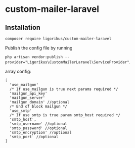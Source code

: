 # custom-mailer-laravel

## Installation
`composer require ligorikus/custom-mailer-laravel`

Publish the config file by running 

`php artisan vendor:publish --provider="Ligorikus\CustomMailerLaravel\ServiceProvider"`. 

array config:
```
[
  'use_mailgun'
  /* If use_mailgun is true next params required */
  'mailgun_api_key'
  'mailgun_server'
  'mailgun_domain' //optional
  /* End of block mailgun */
  'use_smtp'
  /* If use_smtp is true param smtp_host required */
  'smtp_host',
  'smtp_username' //optional
  'smtp_password' //optional
  'smtp_encryption' //optional
  'smtp_port' //optional
]
```
